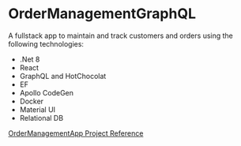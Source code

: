 # OrderManagementGraphQL

A fullstack app to maintain and track customers and orders using the following technologies:

- .Net 8
- React
- GraphQL and HotChocolat
- EF
- Apollo CodeGen
- Docker
- Material UI
- Relational DB

[OrderManagementApp Project Reference](https://github.com/ivanthagura/OrderManagementApp)
